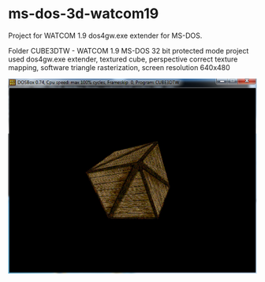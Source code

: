 # ms-dos-3d-watcom19

Project for WATCOM 1.9 dos4gw.exe extender for MS-DOS.


Folder CUBE3DTW - WATCOM 1.9 MS-DOS 32 bit protected mode project used dos4gw.exe extender, textured cube, perspective correct texture mapping, software triangle rasterization, screen resolution 640x480

<img src="https://github.com/kurlyak/ms-dos-3d-watcom19/blob/main/pics/cube3dt.png" alt="ms dos 3d development using dos extender dos4gw.exe" width=600 />
